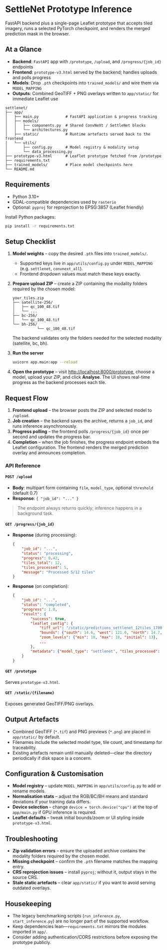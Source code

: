 # SettleNet Prototype Inference

FastAPI backend plus a single-page Leaflet prototype that accepts tiled imagery, runs a selected PyTorch checkpoint, and renders the merged prediction mask in the browser.

## At a Glance

- **Backend**: `FastAPI` app with `/prototype`, `/upload`, and `/progress/{job_id}` endpoints
- **Frontend**: `prototype-v3.html` served by the backend; handles uploads and polls progress
- **Models**: Drop `.pth` checkpoints into `trained_models/` and wire them via `MODEL_MAPPING`
- **Outputs**: Combined GeoTIFF + PNG overlays written to `app/static/` for immediate Leaflet use

```
settlenet/
├── app/
│   ├── main.py            # FastAPI application & progress tracking
│   ├── models/
│   │   ├── components.py  # Shared ConvNeXt / SettleNet blocks
│   │   └── architectures.py
│   ├── static/            # Runtime artefacts served back to the frontend
│   └── utils/
│       ├── config.py      # Model registry & modality setup
│       └── data_processing.py
├── prototype-v3.html      # Leaflet prototype fetched from /prototype
├── requirements.txt
├── trained_models/        # Place model checkpoints here
└── README.md
```

## Requirements

- Python 3.10+
- GDAL-compatible dependencies used by `rasterio`
- Optional: `pyproj` for reprojection to EPSG:3857 (Leaflet friendly)

Install Python packages:

```bash
pip install -r requirements.txt
```

## Setup Checklist

1. **Model weights** – copy the desired `.pth` files into `trained_models/`.
     - Supported keys live in `app/utils/config.py` under `MODEL_MAPPING` (e.g. `settlenet`, `convnext_all`).
     - Frontend dropdown values must match these keys exactly.

2. **Prepare upload ZIP** – create a ZIP containing the modality folders required by the chosen model:

     ```
     your_tiles.zip
     ├── satellite-256/
     │   ├── qc_100_48.tif
     │   └── ...
     ├── bc-256/
     │   └── qc_100_48.tif
     └── bh-256/
                └── qc_100_48.tif
     ```

     The backend validates only the folders needed for the selected modality (satellite, bc, bh).

3. **Run the server**

     ```bash
     uvicorn app.main:app --reload
     ```

4. **Open the prototype** – visit [http://localhost:8000/prototype](http://localhost:8000/prototype), choose a model, upload your ZIP, and click **Analyse**. The UI shows real-time progress as the backend processes each tile.

## Request Flow

1. **Frontend upload** – the browser posts the ZIP and selected model to `/upload`.
2. **Job creation** – the backend saves the archive, returns a `job_id`, and runs inference asynchronously.
3. **Progress polling** – the frontend polls `/progress/{job_id}` once per second and updates the progress bar.
4. **Completion** – when the job finishes, the progress endpoint embeds the Leaflet configuration. The frontend renders the merged prediction overlay and announces completion.

### API Reference

#### `POST /upload`

- **Body**: multipart form containing `file`, `model_type`, optional `threshold` (default 0.7)
- **Response**: `{ "job_id": "..." }`

> The endpoint always returns quickly; inference happens in a background task.

#### `GET /progress/{job_id}`

- **Response** (during processing):

    ```json
    {
        "job_id": "...",
        "status": "processing",
        "progress": 0.42,
        "tiles_total": 12,
        "tiles_processed": 5,
        "message": "Processed 5/12 tiles"
    }
    ```

- **Response** (on completion):

    ```json
    {
        "job_id": "...",
        "status": "completed",
        "progress": 1.0,
        "result": {
            "success": true,
            "leaflet_config": {
                "tiff_url": "/static/predictions_settlenet_12tiles_1700000000.tif",
                "bounds": {"south": 14.6, "west": 121.0, "north": 14.7, "east": 121.1},
                "zoom_levels": {"min": 10, "max": 18, "initial": 13},
                ...
            },
            "metadata": {"model_type": "settlenet", "tiles_processed": 12, ...}
        }
    }
    ```

#### `GET /prototype`

Serves `prototype-v3.html`.

#### `GET /static/{filename}`

Exposes generated GeoTIFF/PNG overlays.

## Output Artefacts

- Combined GeoTIFF (`*.tif`) and PNG previews (`*.png`) are placed in `app/static/` by default.
- Filenames include the selected model type, tile count, and timestamp for traceability.
- Existing artefacts remain until manually deleted—clear the directory periodically if disk space is a concern.

## Configuration & Customisation

- **Model registry** – update `MODEL_MAPPING` in `app/utils/config.py` to add or rename models.
- **Normalisation stats** – adjust the RGB/BC/BH means and standard deviations if your training data differs.
- **Device selection** – change `device = torch.device("cpu")` at the top of `app/main.py` if GPU inference is required.
- **Leaflet defaults** – tweak initial bounds/zoom or UI styling inside `prototype-v3.html`.

## Troubleshooting

- **Zip validation errors** – ensure the uploaded archive contains the modality folders required by the chosen model.
- **Missing checkpoint** – confirm the `.pth` filename matches the mapping entry.
- **CRS reprojection issues** – install `pyproj`; without it, output stays in the source CRS.
- **Stale static artefacts** – clear `app/static/` if you want to avoid serving outdated overlays.

## Housekeeping

- The legacy benchmarking scripts (`run_inference.py`, `start_inference.py`) are no longer part of the supported workflow.
- Keep dependencies lean—`requirements.txt` mirrors the modules imported in `app/`.
- Consider adding authentication/CORS restrictions before exposing the prototype publicly.